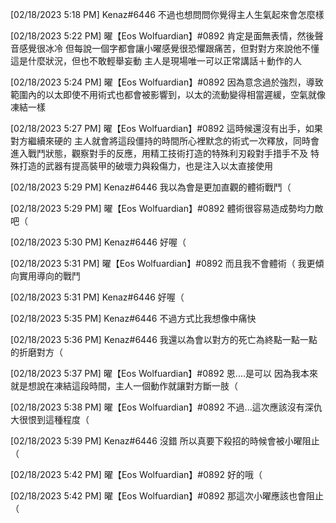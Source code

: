 [02/18/2023 5:18 PM] Kenaz#6446
不過也想問問你覺得主人生氣起來會怎麼樣


[02/18/2023 5:22 PM] 曜【Eos Wolfuardian】#0892
肯定是面無表情，然後聲音感覺很冰冷
但每說一個字都會讓小曜感覺很恐懼跟痛苦，但對對方來說他不懂這是什麼狀況，但也不敢輕舉妄動
主人是現場唯一可以正常講話＋動作的人


[02/18/2023 5:24 PM] 曜【Eos Wolfuardian】#0892
因為意念過於強烈，導致範圍內的以太即使不用術式也都會被影響到，以太的流動變得相當遲緩，空氣就像凍結一樣


[02/18/2023 5:27 PM] 曜【Eos Wolfuardian】#0892
這時候還沒有出手，如果對方繼續來硬的
主人就會將這段僵持的時間所心裡默念的術式一次釋放，同時會進入戰鬥狀態，觀察對手的反應，用精工技術打造的特殊利刃殺對手措手不及
特殊打造的武器有提高裝甲的破壞力與殺傷力，也是注入以太直接使用

[02/18/2023 5:29 PM] Kenaz#6446
我以為會是更加直觀的體術戰鬥（


[02/18/2023 5:29 PM] 曜【Eos Wolfuardian】#0892
體術很容易造成勢均力敵吧（


[02/18/2023 5:30 PM] Kenaz#6446
好喔（


[02/18/2023 5:31 PM] 曜【Eos Wolfuardian】#0892
而且我不會體術（
我更傾向實用導向的戰鬥


[02/18/2023 5:31 PM] Kenaz#6446
好喔（


[02/18/2023 5:35 PM] Kenaz#6446
不過方式比我想像中痛快


[02/18/2023 5:36 PM] Kenaz#6446
我還以為會以對方的死亡為終點一點一點的折磨對方（


[02/18/2023 5:37 PM] 曜【Eos Wolfuardian】#0892
恩....是可以
因為我本來就是想說在凍結這段時間，主人一個動作就讓對方斷一肢（


[02/18/2023 5:38 PM] 曜【Eos Wolfuardian】#0892
不過...這次應該沒有深仇大很恨到這種程度（


[02/18/2023 5:39 PM] Kenaz#6446
沒錯 所以真要下殺招的時候會被小曜阻止（


[02/18/2023 5:42 PM] 曜【Eos Wolfuardian】#0892
好的哦（


[02/18/2023 5:42 PM] 曜【Eos Wolfuardian】#0892
那這次小曜應該也會阻止（
